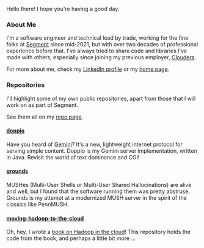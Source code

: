 Hello there! I hope you're having a good day.

### About Me

I'm a software engineer and technical lead by trade, working for the fine folks at [Segment](http://www.segment.com/) since mid-2021, but with over two decades of professional experience before that. I've always tried to share code and libraries I've made with others, especially since joining my previous employer, [Cloudera](https://www.cloudera.com/).

For more about me, check my [LinkedIn profile](http://www.linkedin.com/in/billhavanki) or my [home page](https://havanki.com).

### Repositories

I'll highlight some of my own public repositories, apart from those that I will work on as part of Segment.

See them all on my [repo page](https://github.com/bhavanki?tab=repositories).

#### [doppio](https://github.com/bhavanki/doppio)

Have you heard of [Gemini](https://gemini.circumlunar.space/)? It's a new, lightweight internet protocol for serving simple content. Doppio is my Gemini server implementation, written in Java. Revisit the world of text dominance and CGI!

#### [grounds](https://github.com/bhavanki/grounds)

MUSHes (Multi-User Shells or Multi-User Shared Hallucinations) are alive and well, but I found that the software running them was pretty abstruse. Grounds is my attempt at a modernized MUSH server in the spirit of the classics like PennMUSH.

#### [moving-hadoop-to-the-cloud](https://github.com/bhavanki/moving-hadoop-to-the-cloud)

Oh, hey, I wrote a [book on Hadoop in the cloud](https://www.oreilly.com/library/view/moving-hadoop-to/9781491959626/)! This repository holds the code from the book, and perhaps a little bit more ...
